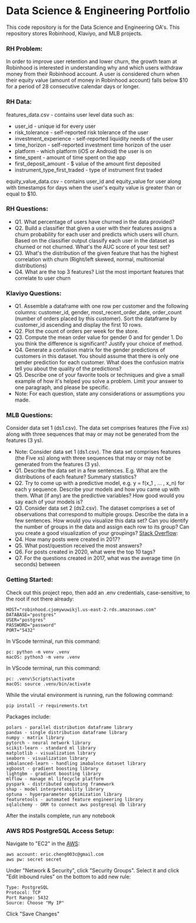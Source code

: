 # Data Science & Engineering Portfolio
This code repository is for the Data Science and Engineering OA's. This repository stores Robinhood, Klaviyo, and MLB projects.

### RH Problem:

In order to improve user retention and lower churn, the growth team at Robinhood is interested in understanding why and which users withdraw money from their Robinhood account.  A user is considered churn when their equity value (amount of money in Robinhood account) falls below $10 for a period of 28 consecutive calendar days or longer.

### RH Data:

features_data.csv - contains user level data such as:
* user_id - unique id for every user
* risk_tolerance - self-reported risk tolerance of the user
* investment_experience - self-reported liquidity needs of the user
* time_horizon - self-reported investment time horizon of the user
* platform - which platform (iOS or Android) the user is on
* time_spent - amount of time spent on the app
* first_deposit_amount - $ value of the amount first deposited
* instrument_type_first_traded - type of instrument first traded


equity_value_data.csv - contains user_id and equity_value for user along with timestamps for days when the user's equity value is greater than or equal to $10.

### RH Questions:

* Q1. What percentage of users have churned in the data provided?
* Q2. Build a classifier that given a user with their features assigns a churn probability for each user and predicts which users will churn. Based on the classifier output classify each user in the dataset as churned or not churned. What's the AUC score of your test set?
* Q3. What's the distribution of the given feature that has the highest correlation with churn (Right/left skewed, normal, multinomial distributions)
* Q4. What are the top 3 features? List the most important features that correlate to user churn

### Klaviyo Questions:

* Q1. Assemble a dataframe with one row per customer and the following columns: customer_id, gender, most_recent_order_date, order_count (number of orders placed by this customer). Sort the dataframe by customer_id ascending and display the first 10 rows.
* Q2. Plot the count of orders per week for the store.
* Q3. Compute the mean order value for gender 0 and for gender 1. Do you think the difference is significant? Justify your choice of method.
* Q4. Generate a confusion matrix for the gender predictions of customers in this dataset. You should assume that there is only one gender prediction for each customer. What does the confusion matrix tell you about the quality of the predictions?
* Q5. Describe one of your favorite tools or techniques and give a small example of how it's helped you solve a problem. Limit your answer to one paragraph, and please be specific.
* Note: For each question, state any considerations or assumptions you made.

### MLB Questions:

Consider data set 1 (ds1.csv). The data set comprises features (the Five xs) along with three sequences
that may or may not be generated from the features (3 ys).
* Note: Consider data set 1 (ds1.csv). The data set comprises features (the Five xs) along with three sequences
that may or may not be generated from the features (3 ys).
* Q1. Describe the data set in a few sentences. E.g. What are the distributions of each feature?
Summary statistics?
* Q2. Try to come up with a predictive model, e.g. y = f(x_1 , … , x_n) for each y sequence. Describe
your models and how you came up with them. What (if any) are the predictive variables?
How good would you say each of your models is?
* Q3. Consider data set 2 (ds2.csv). The dataset comprises a set of observations that correspond to multiple
groups. Describe the data in a few sentences. How would you visualize this data set? Can you identify the number of groups in the data and assign each row to its group? Can you create a good visualization of your groupings?
[Stack Overflow](https://data.stackexchange.com/stackoverflow/query/new):
* Q4. How many posts were created in 2017?
* Q5. What post/question received the most answers?
* Q6. For posts created in 2020, what were the top 10 tags?
* Q7. For the questions created in 2017, what was the average time (in seconds) between


### Getting Started:
Check out this project repo, then add an .env credentials, case-sensitive, to the root if not there already:
```
HOST="robinhood.cjomywuwikjl.us-east-2.rds.amazonaws.com"
DATABASE="postgres"
USER="postgres"
PASSWORD="password"
PORT="5432"
```
In VScode terminal, run this command:
```
pc: python -m venv .venv
macOS: python3 -m venv .venv
```
In VScode terminal, run this command:
```
pc: .venv\Scripts\activate
macOS: source .venv/bin/activate
```
While the virutal environment is running, run the following command:
```
pip install -r requirements.txt
```
 Packages include:
```
polars - parallel distribution dataframe library
pandas - single distribution dataframe library
numpy - matrix library
pytorch - neural network library
scikit-learn - standard ml library
matplotlib - visualization library
seaborn - visualization library
imbalanced-learn - handling imabalnce dataset library
xgboost - gradient boosting library
lightgbm - gradient boosting library
mlflow - manage ml lifecycle platform
pyspark - distributed computing framework
shap - model interpretability library
optuna - hyperparameter optimization library
featuretools - automated feature engineering library
sqlalchemy - ORM to connect aws postgresql db library
```
After the installs complete, run any notebook

### AWS RDS PostgreSQL Access Setup:
Navigate to "EC2" in the [AWS](https://us-east-2.console.aws.amazon.com/console/home?region=us-east-2):
```
aws account: eric.cheng003c@gmail.com
aws pw: secret secret
```
Under "Network & Security", click "Security Groups". Select it and click "Edit inbound rules" on the bottom to add new rule:
```
Type: PostgreSQL
Protocol: TCP
Port Range: 5432
Source: Choose "My IP"
```
Click "Save Changes"